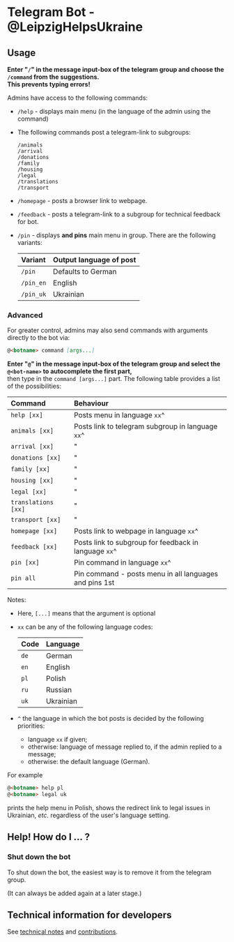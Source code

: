 # Telegram Bot - **@LeipzigHelpsUkraine** #

## Usage ##

**Enter "`/`" in the message input-box of the telegram group and choose the `/command` from the suggestions.**
</br>
**This prevents typing errors!**

Admins have access to the following commands:

- `/help`    - displays main menu (in the language of the admin using the command)
- The following commands post a telegram-link to subgroups:
  ```
  /animals
  /arrival
  /donations
  /family
  /housing
  /legal
  /translations
  /transport
  ```
- `/homepage` - posts a browser link to webpage.
- `/feedback` - posts a telegram-link to a subgroup for technical feedback for bot.
- `/pin` - displays **and pins** main menu in group.
  There are the following variants:

  | Variant    | Output language of post |
  | :--------- | :---------------------- |
  | `/pin`     | Defaults to German      |
  | `/pin_en`  | English                 |
  | `/pin_uk`  | Ukrainian               |

### Advanced ###

For greater control, admins may also send commands with arguments directly to the bot via:

```md
@<botname> command [args...]
```

**Enter "`@`" in the message input-box of the telegram group and select the `@<bot-name>` to autocomplete the first part,**
</br>
then type in the `command [args...]` part.
The following table provides a list of the possibilities:

| Command             | Behaviour    |
| :------------------ | :----------- |
| `help [xx]`         | Posts menu in language `xx`^ |
| `animals [xx]`      | Posts link to telegram subgroup in language `xx`^ |
| `arrival [xx]`      | " |
| `donations [xx]`    | " |
| `family [xx]`       | " |
| `housing [xx]`      | " |
| `legal [xx]`        | " |
| `translations [xx]` | " |
| `transport [xx]`    | " |
| `homepage [xx]`     | Posts link to webpage in language `xx`^  |
| `feedback [xx]`     | Posts link to subgroup for feedback in language `xx`^ |
| `pin [xx]`          | Pin command in language `xx`^ |
| `pin all`           | Pin command - posts menu in all languages and pins 1st |

Notes:
- Here, `[...]` means that the argument is optional
- `xx` can be any of the following language codes:

    | Code  | Language   |
    | :---- | :--------- |
    | `de`  | German     |
    | `en`  | English    |
    | `pl`  | Polish     |
    | `ru`  | Russian    |
    | `uk`  | Ukrainian  |
- `^` the language in which the bot posts is decided by the following priorities:
  - language `xx` if given;
  - otherwise: language of message replied to, if the admin replied to a message;
  - otherwise: the default language (German).

For example

```md
@<botname> help pl
@<botname> legal uk
```

prints the help menu in Polish, shows the redirect link to legal issues in Ukrainian,
_etc._ regardless of the user's language setting.

## Help! How do I ... ? ##

### Shut down the bot ###

To shut down the bot, the easiest way is to remove it from the telegram group.

(It can always be added again at a later stage.)

## Technical information for developers ##

See [technical notes](./TECHNICAL.md) and [contributions](./CONTRIBUTING.md).
